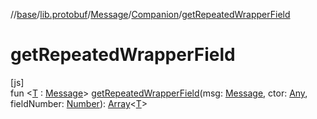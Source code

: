 //[base](../../../../index.md)/[lib.protobuf](../../index.md)/[Message](../index.md)/[Companion](index.md)/[getRepeatedWrapperField](get-repeated-wrapper-field.md)

# getRepeatedWrapperField

[js]\
fun &lt;[T](get-repeated-wrapper-field.md) : [Message](../index.md)&gt; [getRepeatedWrapperField](get-repeated-wrapper-field.md)(msg: [Message](../index.md), ctor: [Any](https://kotlinlang.org/api/latest/jvm/stdlib/kotlin/-any/index.html), fieldNumber: [Number](https://kotlinlang.org/api/latest/jvm/stdlib/kotlin/-number/index.html)): [Array](https://kotlinlang.org/api/latest/jvm/stdlib/kotlin/-array/index.html)&lt;[T](get-repeated-wrapper-field.md)&gt;
